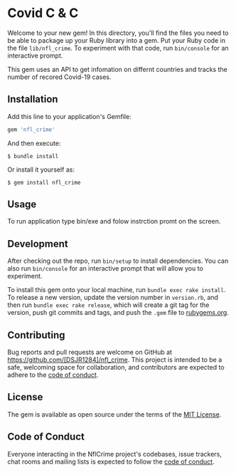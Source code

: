 # Covid C & C

Welcome to your new gem! In this directory, you'll find the files you need to be able to package up your Ruby library into a gem. Put your Ruby code in the file `lib/nfl_crime`. To experiment with that code, run `bin/console` for an interactive prompt.

This gem uses an API to get infomation on differnt countries and tracks the number of recored Covid-19 cases.

## Installation

Add this line to your application's Gemfile:

```ruby
gem 'nfl_crime'
```

And then execute:

    $ bundle install

Or install it yourself as:

    $ gem install nfl_crime

## Usage

To run application type bin/exe and folow instrction promt on the screen.

## Development

After checking out the repo, run `bin/setup` to install dependencies. You can also run `bin/console` for an interactive prompt that will allow you to experiment.

To install this gem onto your local machine, run `bundle exec rake install`. To release a new version, update the version number in `version.rb`, and then run `bundle exec rake release`, which will create a git tag for the version, push git commits and tags, and push the `.gem` file to [rubygems.org](https://rubygems.org).

## Contributing

Bug reports and pull requests are welcome on GitHub at https://github.com/[DSJR1284]/nfl_crime. This project is intended to be a safe, welcoming space for collaboration, and contributors are expected to adhere to the [code of conduct](https://github.com/[DSJR1284]/nfl_crime/blob/master/CODE_OF_CONDUCT.md).


## License

The gem is available as open source under the terms of the [MIT License](https://opensource.org/licenses/MIT).

## Code of Conduct

Everyone interacting in the NflCrime project's codebases, issue trackers, chat rooms and mailing lists is expected to follow the [code of conduct](https://github.com/[DSJR1284]/nfl_crime/blob/master/CODE_OF_CONDUCT.md).

